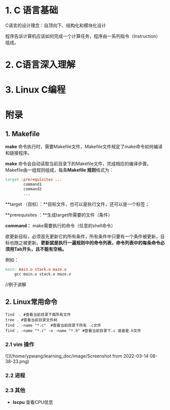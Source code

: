 # 1. C 语言基础

C语言的设计理念：自顶向下、结构化和模块化设计

程序告诉计算机应该如何完成一个计算任务，程序由一系列指令（Instruction）组成。

# 2. C语言深入理解

# 3. Linux C编程

# 附录 

## 1. Makefile 

**make** 命令执行时，需要Makefile文件，Makefile文件规定了make命令如何编译和链接程序。

**make** 命令会自动读取当前目录下的Makefile文件，完成相应的编译步骤。Makefile由一组规则组成，每条**Makefile 规则**格式为：

```makefile
target :prerequisites ...
		command1
		command2
		...
```

**target （目标）：**目标文件，也可以是执行文件，还可以是一个标签；

**prerequisites ：**生成target所需要的文件（条件）

**command：** make需要执行的命令（任意的shell命令）

欲更新目标，必须首先更新它的所有条件，所有条件中只要有一个条件被更新，目标也随之被更新。**更新就是执行一遍规则中的命令列表，命令列表中的每条命令必须用Tab开头，且不能有空格。**

例如：

```makefile
main: main.o stack.o maze.o
	gcc main.o stack.o maze.o
```

//例子讲解

## 2. Linux常用命令

```shell
find  . #查看当前目录下面所有文件
tree . #查看当前目录文件树
find . -name "*.c"  #查看当前目录下所有 .c文件
find . -name "*.c" -o -name "*.h" #查看当前目录下.c 或者是.h文件
```



### 2.1 vim 操作

![](/home/ypwang/learning_doc/image/Screenshot from 2022-03-14 08-38-33.png)

### 2.2 进程

### 2.3 其他

- **lscpu** 查看CPU信息
